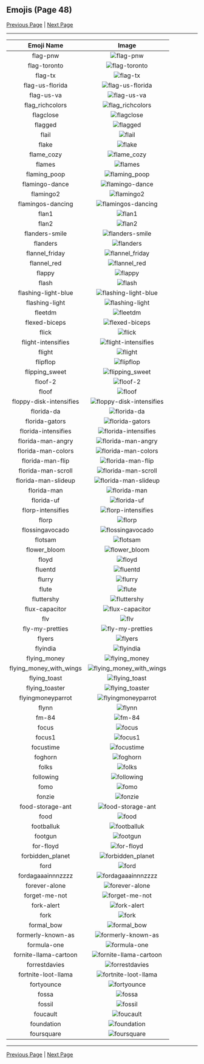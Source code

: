 
## Emojis (Page 48)

[Previous Page](/docs/hc/page-f-0047.md)
  | [Next Page](/docs/hc/page-f-0049.md)

<hr />

|Emoji Name|Image|
| :-: | :-: |
|flag-pnw| ![flag-pnw](/emojis/hc/flag-pnw.png)|
|flag-toronto| ![flag-toronto](/emojis/hc/flag-toronto.png)|
|flag-tx| ![flag-tx](/emojis/hc/flag-tx.png)|
|flag-us-florida| ![flag-us-florida](/emojis/hc/flag-us-florida.png)|
|flag-us-va| ![flag-us-va](/emojis/hc/flag-us-va.gif)|
|flag_richcolors| ![flag_richcolors](/emojis/hc/flag_richcolors.jpg)|
|flagclose| ![flagclose](/emojis/hc/flagclose.jpg)|
|flagged| ![flagged](/emojis/hc/flagged.png)|
|flail| ![flail](/emojis/hc/flail.gif)|
|flake| ![flake](/emojis/hc/flake.png)|
|flame_cozy| ![flame_cozy](/emojis/hc/flame_cozy.png)|
|flames| ![flames](/emojis/hc/flames.png)|
|flaming_poop| ![flaming_poop](/emojis/hc/flaming_poop.png)|
|flamingo-dance| ![flamingo-dance](/emojis/hc/flamingo-dance.gif)|
|flamingo2| ![flamingo2](/emojis/hc/flamingo2.png)|
|flamingos-dancing| ![flamingos-dancing](/emojis/hc/flamingos-dancing.gif)|
|flan1| ![flan1](/emojis/hc/flan1.png)|
|flan2| ![flan2](/emojis/hc/flan2.png)|
|flanders-smile| ![flanders-smile](/emojis/hc/flanders-smile.gif)|
|flanders| ![flanders](/emojis/hc/flanders.png)|
|flannel_friday| ![flannel_friday](/emojis/hc/flannel_friday.png)|
|flannel_red| ![flannel_red](/emojis/hc/flannel_red.png)|
|flappy| ![flappy](/emojis/hc/flappy.gif)|
|flash| ![flash](/emojis/hc/flash.png)|
|flashing-light-blue| ![flashing-light-blue](/emojis/hc/flashing-light-blue.gif)|
|flashing-light| ![flashing-light](/emojis/hc/flashing-light.gif)|
|fleetdm| ![fleetdm](/emojis/hc/fleetdm.png)|
|flexed-biceps| ![flexed-biceps](/emojis/hc/flexed-biceps.gif)|
|flick| ![flick](/emojis/hc/flick.png)|
|flight-intensifies| ![flight-intensifies](/emojis/hc/flight-intensifies.gif)|
|flight| ![flight](/emojis/hc/flight.png)|
|flipflop| ![flipflop](/emojis/hc/flipflop.png)|
|flipping_sweet| ![flipping_sweet](/emojis/hc/flipping_sweet.jpg)|
|floof-2| ![floof-2](/emojis/hc/floof-2.png)|
|floof| ![floof](/emojis/hc/floof.png)|
|floppy-disk-intensifies| ![floppy-disk-intensifies](/emojis/hc/floppy-disk-intensifies.gif)|
|florida-da| ![florida-da](/emojis/hc/florida-da.png)|
|florida-gators| ![florida-gators](/emojis/hc/florida-gators.png)|
|florida-intensifies| ![florida-intensifies](/emojis/hc/florida-intensifies.gif)|
|florida-man-angry| ![florida-man-angry](/emojis/hc/florida-man-angry.gif)|
|florida-man-colors| ![florida-man-colors](/emojis/hc/florida-man-colors.gif)|
|florida-man-flip| ![florida-man-flip](/emojis/hc/florida-man-flip.gif)|
|florida-man-scroll| ![florida-man-scroll](/emojis/hc/florida-man-scroll.gif)|
|florida-man-slideup| ![florida-man-slideup](/emojis/hc/florida-man-slideup.gif)|
|florida-man| ![florida-man](/emojis/hc/florida-man.png)|
|florida-uf| ![florida-uf](/emojis/hc/florida-uf.png)|
|florp-intensifies| ![florp-intensifies](/emojis/hc/florp-intensifies.gif)|
|florp| ![florp](/emojis/hc/florp.png)|
|flossingavocado| ![flossingavocado](/emojis/hc/flossingavocado.gif)|
|flotsam| ![flotsam](/emojis/hc/flotsam.jpg)|
|flower_bloom| ![flower_bloom](/emojis/hc/flower_bloom.gif)|
|floyd| ![floyd](/emojis/hc/floyd.jpg)|
|fluentd| ![fluentd](/emojis/hc/fluentd.png)|
|flurry| ![flurry](/emojis/hc/flurry.png)|
|flute| ![flute](/emojis/hc/flute.gif)|
|fluttershy| ![fluttershy](/emojis/hc/fluttershy.gif)|
|flux-capacitor| ![flux-capacitor](/emojis/hc/flux-capacitor.gif)|
|flv| ![flv](/emojis/hc/flv.png)|
|fly-my-pretties| ![fly-my-pretties](/emojis/hc/fly-my-pretties.png)|
|flyers| ![flyers](/emojis/hc/flyers.png)|
|flyindia| ![flyindia](/emojis/hc/flyindia.png)|
|flying_money| ![flying_money](/emojis/hc/flying_money.gif)|
|flying_money_with_wings| ![flying_money_with_wings](/emojis/hc/flying_money_with_wings.gif)|
|flying_toast| ![flying_toast](/emojis/hc/flying_toast.png)|
|flying_toaster| ![flying_toaster](/emojis/hc/flying_toaster.gif)|
|flyingmoneyparrot| ![flyingmoneyparrot](/emojis/hc/flyingmoneyparrot.gif)|
|flynn| ![flynn](/emojis/hc/flynn.jpg)|
|fm-84| ![fm-84](/emojis/hc/fm-84.jpg)|
|focus| ![focus](/emojis/hc/focus.png)|
|focus1| ![focus1](/emojis/hc/focus1.gif)|
|focustime| ![focustime](/emojis/hc/focustime.gif)|
|foghorn| ![foghorn](/emojis/hc/foghorn.png)|
|folks| ![folks](/emojis/hc/folks.gif)|
|following| ![following](/emojis/hc/following.gif)|
|fomo| ![fomo](/emojis/hc/fomo.png)|
|fonzie| ![fonzie](/emojis/hc/fonzie.png)|
|food-storage-ant| ![food-storage-ant](/emojis/hc/food-storage-ant.png)|
|food| ![food](/emojis/hc/food.png)|
|footballuk| ![footballuk](/emojis/hc/footballuk.png)|
|footgun| ![footgun](/emojis/hc/footgun.png)|
|for-floyd| ![for-floyd](/emojis/hc/for-floyd.png)|
|forbidden_planet| ![forbidden_planet](/emojis/hc/forbidden_planet.png)|
|ford| ![ford](/emojis/hc/ford.png)|
|fordagaaainnnzzzz| ![fordagaaainnnzzzz](/emojis/hc/fordagaaainnnzzzz.jpg)|
|forever-alone| ![forever-alone](/emojis/hc/forever-alone.png)|
|forget-me-not| ![forget-me-not](/emojis/hc/forget-me-not.png)|
|fork-alert| ![fork-alert](/emojis/hc/fork-alert.png)|
|fork| ![fork](/emojis/hc/fork.png)|
|formal_bow| ![formal_bow](/emojis/hc/formal_bow.gif)|
|formerly-known-as| ![formerly-known-as](/emojis/hc/formerly-known-as.png)|
|formula-one| ![formula-one](/emojis/hc/formula-one.png)|
|fornite-llama-cartoon| ![fornite-llama-cartoon](/emojis/hc/fornite-llama-cartoon.png)|
|forrestdavies| ![forrestdavies](/emojis/hc/forrestdavies.jpg)|
|fortnite-loot-llama| ![fortnite-loot-llama](/emojis/hc/fortnite-loot-llama.png)|
|fortyounce| ![fortyounce](/emojis/hc/fortyounce.png)|
|fossa| ![fossa](/emojis/hc/fossa.jpg)|
|fossil| ![fossil](/emojis/hc/fossil.png)|
|foucault| ![foucault](/emojis/hc/foucault.png)|
|foundation| ![foundation](/emojis/hc/foundation.png)|
|foursquare| ![foursquare](/emojis/hc/foursquare.png)|

<hr/>

[Previous Page](/docs/hc/page-f-0047.md)
  | [Next Page](/docs/hc/page-f-0049.md)